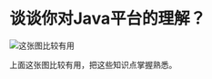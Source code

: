 # 谈谈你对Java平台的理解？

![这张图比较有用](https://static001.geekbang.org/resource/image/20/32/20bc6a900fc0b829c2f0e723df050732.png)

上面这张图比较有用，把这些知识点掌握熟悉。
